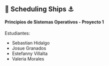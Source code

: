 ## 🚢 Scheduling Ships ⚓
#### Principios de Sistemas Operativos - Proyecto 1

Estudiantes:
- Sebastian Hidalgo
- Josue Granados
- Estefanny Villalta
- Valeria Morales

